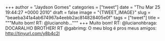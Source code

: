 
+++
author = "Jaydson Gomes"
categories = ["tweet"]
date = "Thu Mar 25 19:44:27 +0000 2010"
draft = false
image = "{TWEET_IMAGE}"
slug = "beaeba341a4ab674967a4eebb2ac814828405e0f"
tags = ["tweet"]
title = """Muito bom! RT: @lucianohb..."""
+++
Muito bom! RT: @lucianohbraga: DOCARALHO BROTHER! RT @gabrimg: O meu blog é pros meus amigos: http://tinyurl.com/y8b4c2l
